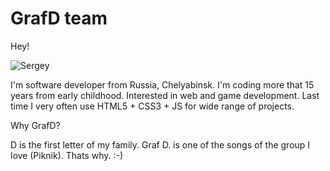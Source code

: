 GrafD team
================

Hey!

![Sergey](/Teams/GrafD/avatar.png?raw=true "Sergey")

I'm software developer from Russia, Chelyabinsk. 
I'm coding more that 15 years from early childhood.
Interested in web and game development.
Last time I very often use HTML5 + CSS3 + JS for wide range of projects.

Why GrafD?

D is the first letter of my family. Graf D. is one of the songs of the group I love (Piknik).
Thats why. :-)

